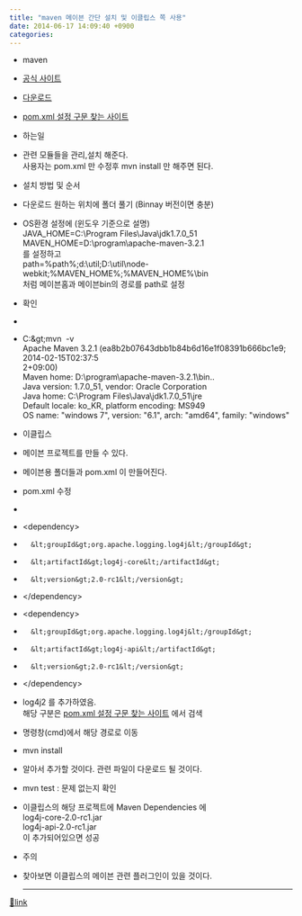 ```yaml
---
title: "maven 메이븐 간단 설치 및 이클립스 쪽 사용"
date: 2014-06-17 14:09:40 +0900
categories: 
---
```

  

- maven
- [공식 사이트](http://maven.apache.org/ "공식 사이트")
- [다운로드](http://maven.apache.org/download.cgi "다운로드")

- [pom.xml 설정 구문 찾는 사이트](http://mvnrepository.com/ "pom.xml 설정 구문 찾는 사이트")
- 하는일
- 관련 모듈들을 관리,설치 해준다.  
사용자는 pom.xml 만 수정후 mvn install 만 해주면 된다.

- 설치 방법 및 순서
- 다운로드 원하는 위치에 폴더 풀기 (Binnay 버전이면 충분)
- OS환경 설정에 (윈도우 기준으로 설명)  
JAVA_HOME=C:\Program Files\Java\jdk1.7.0_51  
MAVEN_HOME=D:\program\apache-maven-3.2.1  
를 설정하고  
path=%path%;d:\util;D:\util\node-webkit;%MAVEN_HOME%;%MAVEN_HOME%\bin  
처럼 메이븐홈과 메이븐bin의 경로를 path로 설정
- 확인
- 
- C:\&gt;mvn  -v  
Apache Maven 3.2.1 (ea8b2b07643dbb1b84b6d16e1f08391b666bc1e9; 2014-02-15T02:37:5  
2+09:00)  
Maven home: D:\program\apache-maven-3.2.1\bin\..  
Java version: 1.7.0_51, vendor: Oracle Corporation  
Java home: C:\Program Files\Java\jdk1.7.0_51\jre  
Default locale: ko_KR, platform encoding: MS949  
OS name: "windows 7", version: "6.1", arch: "amd64", family: "windows"


- 이클립스
- 메이븐 프로젝트를 만들 수 있다.
- 메이븐용 폴더들과 pom.xml 이 만들어진다.

- pom.xml 수정
- 
- 	&lt;dependency&gt;
- 		&lt;groupId&gt;org.apache.logging.log4j&lt;/groupId&gt;
- 		&lt;artifactId&gt;log4j-core&lt;/artifactId&gt;
- 		&lt;version&gt;2.0-rc1&lt;/version&gt;
- 	&lt;/dependency&gt;
- 	&lt;dependency&gt;
- 		&lt;groupId&gt;org.apache.logging.log4j&lt;/groupId&gt;
- 		&lt;artifactId&gt;log4j-api&lt;/artifactId&gt;
- 		&lt;version&gt;2.0-rc1&lt;/version&gt;
- 	&lt;/dependency&gt;
- log4j2 를 추가하였음.  
해당 구분은 [pom.xml 설정 구문 찾는 사이트](http://mvnrepository.com/ "pom.xml 설정 구문 찾는 사이트") 에서 검색

- 명령창(cmd)에서 해당 경로로 이동
- mvn install
- 알아서 추가할 것이다. 관련 파일이 다운로드 될 것이다.
- mvn test : 문제 없는지 확인

- 이클립스의 해당 프로젝트에 Maven Dependencies 에   
log4j-core-2.0-rc1.jar  
log4j-api-2.0-rc1.jar  
이 추가되어있으면 성공


- 주의
- 찾아보면 이클립스의 메이븐 관련 플러그인이 있을 것이다.




  ***
[🔗link](http://www.mins01.com/mh/tech/read/885)